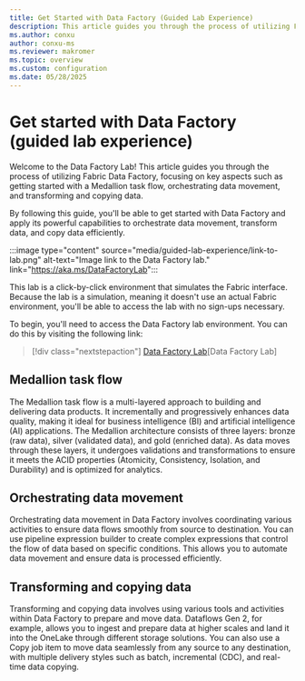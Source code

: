 ```yaml
---
title: Get Started with Data Factory (Guided Lab Experience)
description: This article guides you through the process of utilizing Fabric Data Factory, focusing on key aspects such as getting started with a Medallion task flow, orchestrating data movement, and transforming and copying data.
ms.author: conxu
author: conxu-ms
ms.reviewer: makromer
ms.topic: overview
ms.custom: configuration
ms.date: 05/28/2025
---
```


# Get started with Data Factory (guided lab experience)

Welcome to the Data Factory Lab! This article guides you through the process of utilizing Fabric Data Factory, focusing on key aspects such as getting started with a Medallion task flow, orchestrating data movement, and transforming and copying data.

By following this guide, you'll be able to get started with Data Factory and apply its powerful capabilities to orchestrate data movement, transform data, and copy data efficiently.

:::image type="content" source="media/guided-lab-experience/link-to-lab.png" alt-text="Image link to the Data Factory lab." link="https://aka.ms/DataFactoryLab":::

This lab is a click-by-click environment that simulates the Fabric interface. Because the lab is a simulation, meaning it doesn't use an actual Fabric environment, you'll be able to access the lab with no sign-ups necessary.

To begin, you'll need to access the Data Factory lab environment. You can do this by visiting the following link: 

> [!div class="nextstepaction"]
> [Data Factory Lab](https://aka.ms/DataFactoryLab)[Data Factory Lab]


## Medallion task flow

The Medallion task flow is a multi-layered approach to building and delivering data products. It incrementally and progressively enhances data quality, making it ideal for business intelligence (BI) and artificial intelligence (AI) applications. The Medallion architecture consists of three layers: bronze (raw data), silver (validated data), and gold (enriched data). As data moves through these layers, it undergoes validations and transformations to ensure it meets the ACID properties (Atomicity, Consistency, Isolation, and Durability) and is optimized for analytics.

## Orchestrating data movement

Orchestrating data movement in Data Factory involves coordinating various activities to ensure data flows smoothly from source to destination. You can use pipeline expression builder to create complex expressions that control the flow of data based on specific conditions. This allows you to automate data movement and ensure data is processed efficiently. 

## Transforming and copying data

Transforming and copying data involves using various tools and activities within Data Factory to prepare and move data. Dataflows Gen 2, for example, allows you to ingest and prepare data at higher scales and land it into the OneLake through different storage solutions. You can also use a Copy job item to move data seamlessly from any source to any destination, with multiple delivery styles such as batch, incremental (CDC), and real-time data copying. 